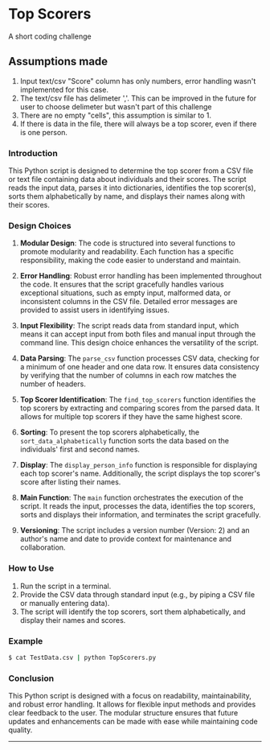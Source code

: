 # Top Scorers
A short coding challenge

## Assumptions made
1. Input text/csv "Score" column has only numbers, error handling wasn't implemented for this case.
2. The text/csv file has delimeter ','. This can be improved in the future for user to choose delimeter but wasn't part of this challenge
3. There are no empty "cells", this assumption is similar to 1.
4. If there is data in the file, there will always be a top scorer, even if there is one person.
   
### Introduction

This Python script is designed to determine the top scorer from a CSV file or text file containing data about individuals and their scores. The script reads the input data, parses it into dictionaries, identifies the top scorer(s), sorts them alphabetically by name, and displays their names along with their scores.

### Design Choices

1. **Modular Design**: The code is structured into several functions to promote modularity and readability. Each function has a specific responsibility, making the code easier to understand and maintain.

2. **Error Handling**: Robust error handling has been implemented throughout the code. It ensures that the script gracefully handles various exceptional situations, such as empty input, malformed data, or inconsistent columns in the CSV file. Detailed error messages are provided to assist users in identifying issues.

3. **Input Flexibility**: The script reads data from standard input, which means it can accept input from both files and manual input through the command line. This design choice enhances the versatility of the script.

4. **Data Parsing**: The `parse_csv` function processes CSV data, checking for a minimum of one header and one data row. It ensures data consistency by verifying that the number of columns in each row matches the number of headers.

5. **Top Scorer Identification**: The `find_top_scorers` function identifies the top scorers by extracting and comparing scores from the parsed data. It allows for multiple top scorers if they have the same highest score.

6. **Sorting**: To present the top scorers alphabetically, the `sort_data_alphabetically` function sorts the data based on the individuals' first and second names.

7. **Display**: The `display_person_info` function is responsible for displaying each top scorer's name. Additionally, the script displays the top scorer's score after listing their names.

8. **Main Function**: The `main` function orchestrates the execution of the script. It reads the input, processes the data, identifies the top scorers, sorts and displays their information, and terminates the script gracefully.

9. **Versioning**: The script includes a version number (Version: 2) and an author's name and date to provide context for maintenance and collaboration.

### How to Use

1. Run the script in a terminal.
2. Provide the CSV data through standard input (e.g., by piping a CSV file or manually entering data).
3. The script will identify the top scorers, sort them alphabetically, and display their names and scores.

### Example

```bash
$ cat TestData.csv | python TopScorers.py
```

### Conclusion

This Python script is designed with a focus on readability, maintainability, and robust error handling. It allows for flexible input methods and provides clear feedback to the user. The modular structure ensures that future updates and enhancements can be made with ease while maintaining code quality.

---

